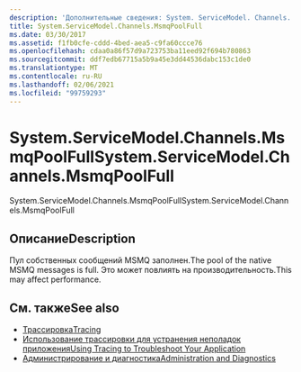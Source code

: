 ```yaml
---
description: 'Дополнительные сведения: System. ServiceModel. Channels. Мсмкпулфулл'
title: System.ServiceModel.Channels.MsmqPoolFull
ms.date: 03/30/2017
ms.assetid: f1fb0cfe-cddd-4bed-aea5-c9fa60ccce76
ms.openlocfilehash: cdaa0a86f57d9a723753ba11eed92f694b780863
ms.sourcegitcommit: ddf7edb67715a5b9a45e3dd44536dabc153c1de0
ms.translationtype: MT
ms.contentlocale: ru-RU
ms.lasthandoff: 02/06/2021
ms.locfileid: "99759293"
---
```

# <a name="systemservicemodelchannelsmsmqpoolfull"></a><span data-ttu-id="dcfa2-103">System.ServiceModel.Channels.MsmqPoolFull</span><span class="sxs-lookup"><span data-stu-id="dcfa2-103">System.ServiceModel.Channels.MsmqPoolFull</span></span>

<span data-ttu-id="dcfa2-104">System.ServiceModel.Channels.MsmqPoolFull</span><span class="sxs-lookup"><span data-stu-id="dcfa2-104">System.ServiceModel.Channels.MsmqPoolFull</span></span>  
  
## <a name="description"></a><span data-ttu-id="dcfa2-105">Описание</span><span class="sxs-lookup"><span data-stu-id="dcfa2-105">Description</span></span>  

 <span data-ttu-id="dcfa2-106">Пул собственных сообщений MSMQ заполнен.</span><span class="sxs-lookup"><span data-stu-id="dcfa2-106">The pool of the native MSMQ messages is full.</span></span> <span data-ttu-id="dcfa2-107">Это может повлиять на производительность.</span><span class="sxs-lookup"><span data-stu-id="dcfa2-107">This may affect performance.</span></span>  
  
## <a name="see-also"></a><span data-ttu-id="dcfa2-108">См. также</span><span class="sxs-lookup"><span data-stu-id="dcfa2-108">See also</span></span>

- [<span data-ttu-id="dcfa2-109">Трассировка</span><span class="sxs-lookup"><span data-stu-id="dcfa2-109">Tracing</span></span>](index.md)
- [<span data-ttu-id="dcfa2-110">Использование трассировки для устранения неполадок приложения</span><span class="sxs-lookup"><span data-stu-id="dcfa2-110">Using Tracing to Troubleshoot Your Application</span></span>](using-tracing-to-troubleshoot-your-application.md)
- [<span data-ttu-id="dcfa2-111">Администрирование и диагностика</span><span class="sxs-lookup"><span data-stu-id="dcfa2-111">Administration and Diagnostics</span></span>](../index.md)
